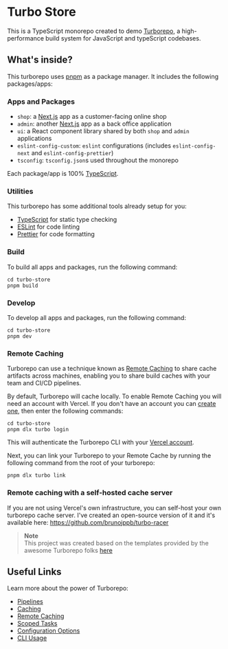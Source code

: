 # Turbo Store

This is a TypeScript monorepo created to demo [Turborepo](https://turborepo.org/),
a high-performance build system for JavaScript and typeScript codebases.

## What's inside?

This turborepo uses [pnpm](https://pnpm.io) as a package manager. It includes the following packages/apps:

### Apps and Packages

- `shop`: a [Next.js](https://nextjs.org) app as a customer-facing online shop
- `admin`: another [Next.js](https://nextjs.org) app as a back office application
- `ui`: a React component library shared by both `shop` and `admin` applications
- `eslint-config-custom`: `eslint` configurations (includes `eslint-config-next` and `eslint-config-prettier`)
- `tsconfig`: `tsconfig.json`s used throughout the monorepo

Each package/app is 100% [TypeScript](https://www.typescriptlang.org/).

### Utilities

This turborepo has some additional tools already setup for you:

- [TypeScript](https://www.typescriptlang.org/) for static type checking
- [ESLint](https://eslint.org/) for code linting
- [Prettier](https://prettier.io) for code formatting

### Build

To build all apps and packages, run the following command:

```
cd turbo-store
pnpm build
```

### Develop

To develop all apps and packages, run the following command:

```
cd turbo-store
pnpm dev
```

### Remote Caching

Turborepo can use a technique known as [Remote Caching](https://turborepo.org/docs/core-concepts/remote-caching) to share cache artifacts across machines, enabling you to share build caches with your team and CI/CD pipelines.

By default, Turborepo will cache locally. To enable Remote Caching you will need an account with Vercel. If you don't have an account you can [create one](https://vercel.com/signup), then enter the following commands:

```
cd turbo-store
pnpm dlx turbo login
```

This will authenticate the Turborepo CLI with your [Vercel account](https://vercel.com/docs/concepts/personal-accounts/overview).

Next, you can link your Turborepo to your Remote Cache by running the following command from the root of your turborepo:

```
pnpm dlx turbo link
```
### Remote caching with a self-hosted cache server

If you are not using Vercel's own infrastructure, you can self-host your own turborepo cache server. I've created an open-source version
of it and it's available here: https://github.com/brunojppb/turbo-racer

> **Note**  
> This project was created based on the templates provided by the awesome Turborepo folks [here](https://github.com/vercel/turborepo)

## Useful Links

Learn more about the power of Turborepo:

- [Pipelines](https://turborepo.org/docs/core-concepts/pipelines)
- [Caching](https://turborepo.org/docs/core-concepts/caching)
- [Remote Caching](https://turborepo.org/docs/core-concepts/remote-caching)
- [Scoped Tasks](https://turborepo.org/docs/core-concepts/scopes)
- [Configuration Options](https://turborepo.org/docs/reference/configuration)
- [CLI Usage](https://turborepo.org/docs/reference/command-line-reference)
